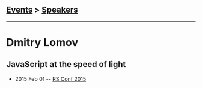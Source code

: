 ## [Events](../README.md) > [Speakers](../speakers.md)
---

# Dmitry Lomov

## JavaScript at the speed of light
- 2015 Feb 01 -- [RS Conf 2015](https://www.youtube.com/watch?v=xAEY4Xmaep0)    
